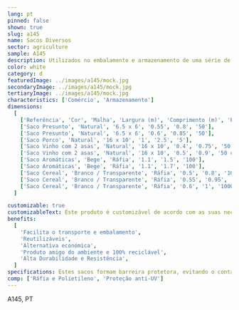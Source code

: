 ```yaml
---
lang: pt
pinned: false
shown: true
slug: a145
name: Sacos Diversos
sector: agriculture
sample: A145
description: Utilizados no embalamento e armazenamento de uma série de produtos agro-alimentares, presunto, porco, aromáticas, entre outros.
color: white
category: d
featuredImage: ../images/a145/mock.jpg
secondaryImage: ../images/a145/mock.jpg
tertiaryImage: ../images/a145/mock.jpg
characteristics: ['Comércio', 'Armazenamento']
dimensions:
  [
    ['Referência', 'Cor', 'Malha', 'Largura (m)', 'Comprimento (m)', 'Embalagem (un)'],
    ['Saco Presunto', 'Natural', '6.5 x 6', '0.55', '0.8', '50'],
    ['Saco Presunto', 'Natural', '6.5 x 6', '0.6', '0.85', '50'],
    ['Saco Porco', 'Natural', '16 x 10', '1', '2.5', '5'],
    ['Saco Vinho com 2 asas', 'Natural', '16 x 10', '0.4', '0.75', '50 com 2 asas'],
    ['Saco Vinho com 2 asas', 'Natural', '16 x 10', '0.5', '0.9', '50 com 2 asas'],
    ['Saco Aromáticas', 'Bege', 'Ráfia', '1.1', '1.5', '100'],
    ['Saco Aromáticas', 'Bege', 'Ráfia', '1.1', '1.7', '100'],
    ['Saco Cereal', 'Branco / Transparente', 'Ráfia', '0.5', '0.8', '1000'],
    ['Saco Cereal', 'Branco / Transparente', 'Ráfia', '0.55', '0.95', '1000'],
    ['Saco Cereal', 'Branco / Transparente', 'Ráfia', '0.6', '1', '1000'],
  ]

customizable: true
customizableText: Este produto é customizável de acordo com as suas necessidades. Contacte-nos para mais informações.
benefits:
  [
    'Facilita o transporte e embalamento',
    'Reutilizáveis',
    'Alternativa económica',
    'Produto amigo do ambiente e 100% reciclável',
    'Alta Durabilidade e Resistência',
  ]
specifications: Estes sacos formam barreira protetora, evitando o contacto direto de certos organismos que comprometam a viabilidade do produto.
comp: ['Ráfia e Polietileno', 'Proteção anti-UV']
---
```


A145, PT
